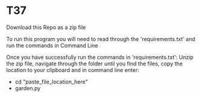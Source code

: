 # T37

Download this Repo as a zip file

To run this program you will need to read through the 'requirements.txt' and run the commands in Command Line

Once you have successfully run the commands in 'requirements.txt':
Unzip the zip file, navigate through the folder until you find the files, copy the location to your clipboard and in command line enter:
- cd "paste_file_location_here"
- garden.py
